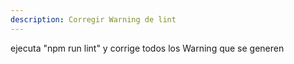 ```yaml
---
description: Corregir Warning de lint
---
```


ejecuta "npm run lint" y corrige todos los Warning que se generen
